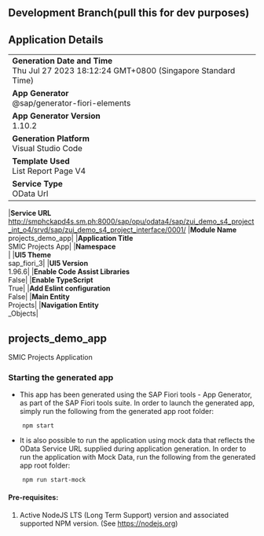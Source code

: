 ## Development Branch(pull this for dev purposes)

## Application Details

|                                                                                             |
| ------------------------------------------------------------------------------------------- |
| **Generation Date and Time**<br>Thu Jul 27 2023 18:12:24 GMT+0800 (Singapore Standard Time) |
| **App Generator**<br>@sap/generator-fiori-elements                                          |
| **App Generator Version**<br>1.10.2                                                         |
| **Generation Platform**<br>Visual Studio Code                                               |
| **Template Used**<br>List Report Page V4                                                    |
| **Service Type**<br>OData Url                                                               |

|**Service URL**<br>http://smphckapd4s.sm.ph:8000/sap/opu/odata4/sap/zui_demo_s4_project_int_o4/srvd/sap/zui_demo_s4_project_interface/0001/
|**Module Name**<br>projects_demo_app|
|**Application Title**<br>SMIC Projects App|
|**Namespace**<br>|
|**UI5 Theme**<br>sap_fiori_3|
|**UI5 Version**<br>1.96.6|
|**Enable Code Assist Libraries**<br>False|
|**Enable TypeScript**<br>True|
|**Add Eslint configuration**<br>False|
|**Main Entity**<br>Projects|
|**Navigation Entity**<br>\_Objects|

## projects_demo_app

SMIC Projects Application

### Starting the generated app

- This app has been generated using the SAP Fiori tools - App Generator, as part of the SAP Fiori tools suite. In order to launch the generated app, simply run the following from the generated app root folder:

```
    npm start
```

- It is also possible to run the application using mock data that reflects the OData Service URL supplied during application generation. In order to run the application with Mock Data, run the following from the generated app root folder:

```
    npm run start-mock
```

#### Pre-requisites:

1. Active NodeJS LTS (Long Term Support) version and associated supported NPM version. (See https://nodejs.org)
